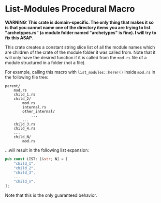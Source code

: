 # List-Modules Procedural Macro

**WARNING: This crate is domain-specific. The only thing that makes it so
is that you cannot name one of the directory items you are trying to list
"archetypes.rs" (a module folder named "archetypes" is fine). I will try
to fix this ASAP.**

This crate creates a constant string slice list of all the module names
which are children of the crate of the module folder it was called from.
Note that it will only have the desired function if it is called from the
`mod.rs` file of a module structured in a folder (not a file).

For example, calling this macro with `list_modules::here!()` inside `mod.rs` 
in the following file tree:

```
parent/
    mod.rs
    child_1.rs
    child_2/
        mod.rs
        internal.rs
        other_internal/
            ...
        ...
    child_3.rs
    child_4.rs
    ...
    child_N/
        mod.rs
```

...will result in the following list expansion:

```rust
pub const LIST: [&str; N] = [
    "child_1",
    "child_2",
    "child_3",
    ...
    "child_n",
];
```

Note that this is the only guaranteed behavior.
